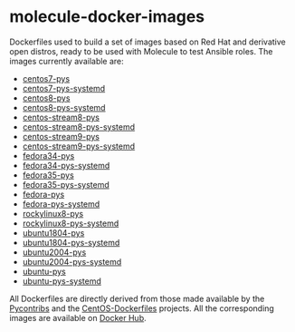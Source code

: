 # molecule-docker-images

Dockerfiles used to build a set of images based on Red Hat and derivative open distros, ready to be used with Molecule to test Ansible roles.
The images currently available are:

- [centos7-pys](https://hub.docker.com/repository/docker/nmusatti/centos7-pys)
- [centos7-pys-systemd](https://hub.docker.com/repository/docker/nmusatti/centos7-pys-systemd)
- [centos8-pys](https://hub.docker.com/repository/docker/nmusatti/centos8-pys)
- [centos8-pys-systemd](https://hub.docker.com/repository/docker/nmusatti/centos8-pys-systemd)
- [centos-stream8-pys](https://hub.docker.com/repository/docker/nmusatti/centos-stream8-pys)
- [centos-stream8-pys-systemd](https://hub.docker.com/repository/docker/nmusatti/centos-stream8-pys-systemd)
- [centos-stream9-pys](https://hub.docker.com/repository/docker/nmusatti/centos-stream9-pys)
- [centos-stream9-pys-systemd](https://hub.docker.com/repository/docker/nmusatti/centos-stream9-pys-systemd)
- [fedora34-pys](https://hub.docker.com/repository/docker/nmusatti/fedora34-pys)
- [fedora34-pys-systemd](https://hub.docker.com/repository/docker/nmusatti/fedora34-pys-systemd)
- [fedora35-pys](https://hub.docker.com/repository/docker/nmusatti/fedora35-pys)
- [fedora35-pys-systemd](https://hub.docker.com/repository/docker/nmusatti/fedora35-pys-systemd)
- [fedora-pys](https://hub.docker.com/repository/docker/nmusatti/fedora-pys)
- [fedora-pys-systemd](https://hub.docker.com/repository/docker/nmusatti/fedora-pys-systemd)
- [rockylinux8-pys](https://hub.docker.com/repository/docker/nmusatti/rockylinux8-pys)
- [rockylinux8-pys-systemd](https://hub.docker.com/repository/docker/nmusatti/rockylinux8-pys-systemd)
- [ubuntu1804-pys](https://hub.docker.com/repository/docker/nmusatti/ubuntu1804-pys)
- [ubuntu1804-pys-systemd](https://hub.docker.com/repository/docker/nmusatti/ubuntu1804-pys-systemd)
- [ubuntu2004-pys](https://hub.docker.com/repository/docker/nmusatti/ubuntu2004-pys)
- [ubuntu2004-pys-systemd](https://hub.docker.com/repository/docker/nmusatti/ubuntu2004-pys-systemd)
- [ubuntu-pys](https://hub.docker.com/repository/docker/nmusatti/ubuntu-pys)
- [ubuntu-pys-systemd](https://hub.docker.com/repository/docker/nmusatti/ubuntu-pys-systemd)

All Dockerfiles are directly derived from those made available by the [Pycontribs](https://github.com/pycontribs) and the
[CentOS-Dockerfiles](https://github.com/CentOS/CentOS-Dockerfiles) projects. All the corresponding images are available on
[Docker Hub](https://hub.docker.com/search?q=nmusatti&type=image).
